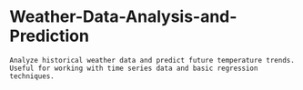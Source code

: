 # Weather-Data-Analysis-and-Prediction

    Analyze historical weather data and predict future temperature trends.
    Useful for working with time series data and basic regression techniques.
